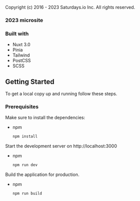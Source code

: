 Copyright (c) 2016 - 2023 Saturdays.io Inc. All rights reserved.

### 2023 microsite

### Built with

* Nuxt 3.0
* Pinia
* Tailwind
* PostCSS
* SCSS


## Getting Started

To get a local copy up and running follow these steps.

### Prerequisites

Make sure to install the dependencies:
* npm
  ```sh
  npm install
  ```

Start the development server on http://localhost:3000
* npm
  ```sh
  npm run dev
  ```

Build the application for production.
* npm
  ```sh
  npm run build
  ```